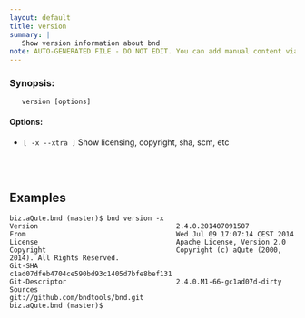 ```yaml
---
layout: default
title: version
summary: |
   Show version information about bnd
note: AUTO-GENERATED FILE - DO NOT EDIT. You can add manual content via same filename in _ext sub-folder. 
---
```


### Synopsis: #
	   version [options] 

#### Options: #
- `[ -x --xtra ]` Show licensing, copyright, sha, scm, etc

<!-- Manual content from: ext/version.md --><br /><br />

## Examples

	biz.aQute.bnd (master)$ bnd version -x
	Version                                  2.4.0.201407091507
	From                                     Wed Jul 09 17:07:14 CEST 2014
	License                                  Apache License, Version 2.0
	Copyright                                Copyright (c) aQute (2000, 2014). All Rights Reserved.
	Git-SHA                                  c1ad07dfeb4704ce590bd93c1405d7bfe8bef131
	Git-Descriptor                           2.4.0.M1-66-gc1ad07d-dirty
	Sources                                  git://github.com/bndtools/bnd.git
	biz.aQute.bnd (master)$ 
   
